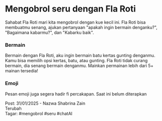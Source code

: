 # Mengobrol seru dengan Fla Roti
Sahabat Fla Roti mari kita mengobrol dengan kue kecil ini. Fla Roti bisa membuatmu senang, ajukan pertanyaan "apakah ingin bermain denganku?", "Bagaimana kabarmu?", dan "Kabarku baik".

### Bermain
Bermain dengan Fla Roti, aku ingin bermain batu kertas gunting denganmu. Kamu bisa memilih opsi kertas, batu, atau gunting. Fla Roti tidak curang bermain, dia senang bermain denganmu. Mainkan permainan lebih dari 5+ mainan tersedia!

### Emoji
Pesan emoji juga segera hadir fi percakapan. Saat ini belum diterapkan

Post: 31/01/2025 - Nazwa Shabrina Zain\
Terubah\
Tagar: #mengobrol #seru #chatAI
